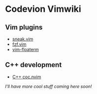 # Codevion Vimwiki
## Vim plugins
* [sneak.vim](vim/sneak.md)
* [fzf.vim](vim/fzf.md)
* [vim-floaterm](vim/floaterm.md)

## C++ development
* [C++ coc.nvim](vim/coc.md)


_I'll have more cool stuff coming here soon!_
